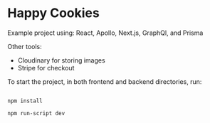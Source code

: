 # Happy Cookies

Example project using:
React, Apollo, Next.js, GraphQl, and Prisma

Other tools:
- Cloudinary for storing images
- Stripe for checkout


To start the project, in both frontend and backend directories, run:
```

npm install

npm run-script dev

```

